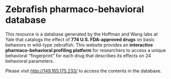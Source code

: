 # Zebrafish pharmaco-behavioral database

This resource is a database generated by the Hoffman and Wang labs at Yale that catalogs the effect of **774 U.S. FDA-approved drugs** on basic behaviors in wild-type zebrafish. This website provides an **interactive pharmaco-behavioral profiling platform** for researchers to access a unique behavioral “fingerprint” for each drug that describes its effects on 24 behavioral parameters.

Please visit http://149.165.175.233/ to access the contents in the database.
